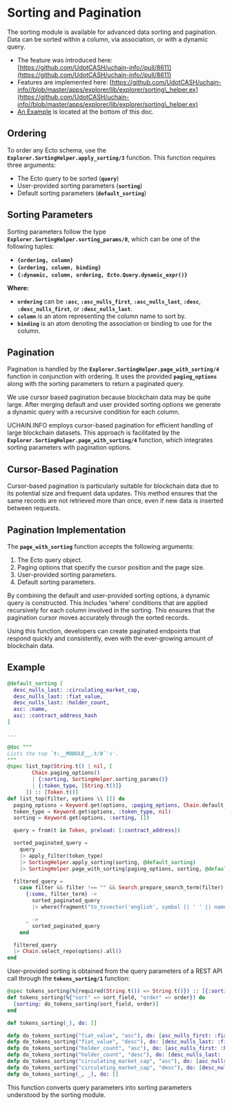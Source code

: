 # Sorting and Pagination

The sorting module is available for advanced data sorting and pagination. Data can be sorted within a column, via association, or with a dynamic query.&#x20;

* The feature was introduced here: [https://github.com/UdotCASH/uchain-info//pull/8611](https://github.com/UdotCASH/uchain-info//pull/8611)
* Features are implemented here: [https://github.com/UdotCASH/uchain-info//blob/master/apps/explorer/lib/explorer/sorting\_helper.ex](https://github.com/UdotCASH/uchain-info//blob/master/apps/explorer/lib/explorer/sorting\_helper.ex)
* [An Example](sorting-and-pagination.md#example) is located at the bottom of this doc.

## **Ordering**

To order any Ecto schema, use the **`Explorer.SortingHelper.apply_sorting/3`** function. This function requires three arguments:

* The Ecto query to be sorted (**`query`**)
* User-provided sorting parameters (**`sorting`**)
* Default sorting parameters (**`default_sorting`**)

## **Sorting Parameters**

Sorting parameters follow the type **`Explorer.SortingHelper.sorting_params/0`**, which can be one of the following tuples:

* **`{ordering, column}`**
* **`{ordering, column, binding}`**
* **`{:dynamic, column, ordering, Ecto.Query.dynamic_expr()}`**

**Where:**

* **`ordering`** can be **`:asc`**, **`:asc_nulls_first`**, **`:asc_nulls_last`**, **`:desc`**, **`:desc_nulls_first`**, or **`:desc_nulls_last`**.
* **`column`** is an atom representing the column name to sort by.
* **`binding`** is an atom denoting the association or binding to use for the column.

## Pagination

Pagination is handled by the **`Explorer.SortingHelper.page_with_sorting/4`** function in conjunction with ordering. It uses the provided **`paging_options`** along with the sorting parameters to return a paginated query.&#x20;

We use cursor based pagination because blockchain data may be quite large. After merging default and user provided sorting options we generate a dynamic query with a recursive condition for each column.

UCHAIN.INFO employs cursor-based pagination for efficient handling of large blockchain datasets. This approach is facilitated by the **`Explorer.SortingHelper.page_with_sorting/4`** function, which integrates sorting parameters with pagination options.

## **Cursor-Based Pagination**

Cursor-based pagination is particularly suitable for blockchain data due to its potential size and frequent data updates. This method ensures that the same records are not retrieved more than once, even if new data is inserted between requests.

## **Pagination Implementation**

The **`page_with_sorting`** function accepts the following arguments:

1. The Ecto query object.
2. Paging options that specify the cursor position and the page size.
3. User-provided sorting parameters.
4. Default sorting parameters.

By combining the default and user-provided sorting options, a dynamic query is constructed. This includes 'where' conditions that are applied recursively for each column involved in the sorting. This ensures that the pagination cursor moves accurately through the sorted records.

Using this function, developers can create paginated endpoints that respond quickly and consistently, even with the ever-growing amount of blockchain data.

## Example

```elixir
@default_sorting [
  desc_nulls_last: :circulating_market_cap,
  desc_nulls_last: :fiat_value,
  desc_nulls_last: :holder_count,
  asc: :name,
  asc: :contract_address_hash
]

...

@doc """
Lists the top `t:__MODULE__.t/0`'s'.
"""
@spec list_top(String.t() | nil, [
        Chain.paging_options()
        | {:sorting, SortingHelper.sorting_params()}
        | {:token_type, [String.t()]}
      ]) :: [Token.t()]
def list_top(filter, options \\ []) do
  paging_options = Keyword.get(options, :paging_options, Chain.default_paging_options())
  token_type = Keyword.get(options, :token_type, nil)
  sorting = Keyword.get(options, :sorting, [])

  query = from(t in Token, preload: [:contract_address])

  sorted_paginated_query =
    query
    |> apply_filter(token_type)
    |> SortingHelper.apply_sorting(sorting, @default_sorting)
    |> SortingHelper.page_with_sorting(paging_options, sorting, @default_sorting)

  filtered_query =
    case filter && filter !== "" && Search.prepare_search_term(filter) do
      {:some, filter_term} ->
        sorted_paginated_query
        |> where(fragment("to_tsvector('english', symbol || ' ' || name) @@ to_tsquery(?)", ^filter_term))

      _ ->
        sorted_paginated_query
    end

  filtered_query
  |> Chain.select_repo(options).all()
end
```

User-provided sorting is obtained from the query parameters of a REST API call through the **`tokens_sorting/1`** function:

```elixir
@spec tokens_sorting(%{required(String.t()) => String.t()}) :: [{:sorting, SortingHelper.sorting_params()}]
def tokens_sorting(%{"sort" => sort_field, "order" => order}) do
  [sorting: do_tokens_sorting(sort_field, order)]
end

def tokens_sorting(_), do: []

defp do_tokens_sorting("fiat_value", "asc"), do: [asc_nulls_first: :fiat_value]
defp do_tokens_sorting("fiat_value", "desc"), do: [desc_nulls_last: :fiat_value]
defp do_tokens_sorting("holder_count", "asc"), do: [asc_nulls_first: :holder_count]
defp do_tokens_sorting("holder_count", "desc"), do: [desc_nulls_last: :holder_count]
defp do_tokens_sorting("circulating_market_cap", "asc"), do: [asc_nulls_first: :circulating_market_cap]
defp do_tokens_sorting("circulating_market_cap", "desc"), do: [desc_nulls_last: :circulating_market_cap]
defp do_tokens_sorting(_, _), do: []
```

This function converts query parameters into sorting parameters understood by the sorting module.
